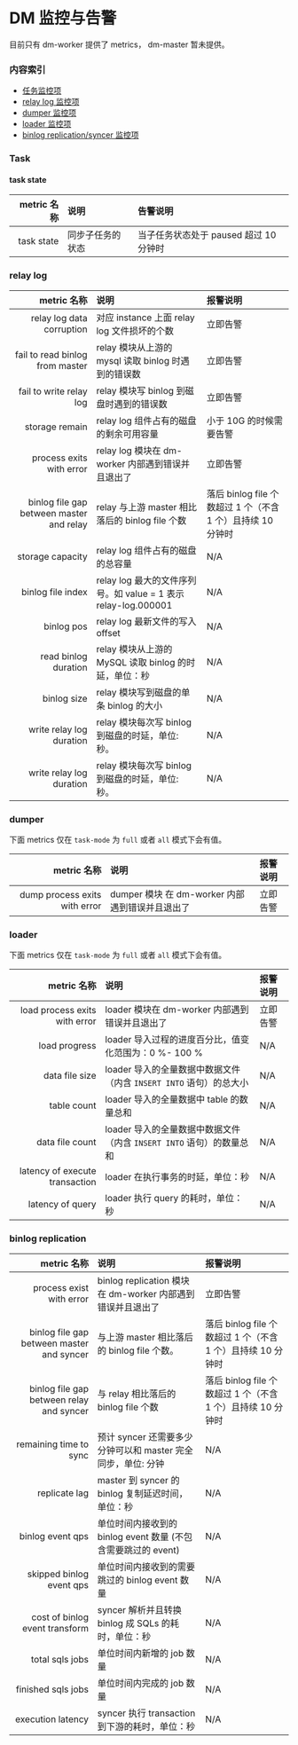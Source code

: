 DM 监控与告警
===

目前只有 dm-worker 提供了 metrics， dm-master 暂未提供。

### 内容索引
- [任务监控项](#Task)
- [relay log 监控项](#relay-log)
- [dumper 监控项](#dumper)
- [loader 监控项](#loader)
- [binlog replication/syncer 监控项](#binlog-replication)


### Task

#### task state

| metric 名称 | 说明 | 告警说明 |
|----:|:------------|:----|
| task state | 同步子任务的状态 | 当子任务状态处于 paused 超过 10 分钟时|


### relay log

| metric 名称 | 说明 | 报警说明 |
|----:|:------------|:----|
| relay log data corruption | 对应 instance 上面 relay log 文件损坏的个数 | 立即告警 |
| fail to read binlog from master | relay 模块从上游的 mysql 读取 binlog 时遇到的错误数 | 立即告警 |
| fail to write relay log | relay 模块写 binlog 到磁盘时遇到的错误数 | 立即告警 |
| storage remain | relay log 组件占有的磁盘的剩余可用容量  | 小于 10G 的时候需要告警 |
| process exits with error | relay log 模块在 dm-worker 内部遇到错误并且退出了  | 立即告警 |
| binlog file gap between master and relay | relay 与上游 master 相比落后的 binlog file 个数 | 落后 binlog file 个数超过 1 个（不含 1 个）且持续 10 分钟时 |
| storage capacity | relay log 组件占有的磁盘的总容量  | N/A |
| binlog file index | relay log 最大的文件序列号。如 value = 1 表示 relay-log.000001 | N/A |
| binlog pos | relay log 最新文件的写入 offset  | N/A |
| read binlog duration | relay 模块从上游的 MySQL 读取 binlog 的时延，单位：秒 |  N/A |
| binlog size | relay 模块写到磁盘的单条 binlog 的大小 | N/A |
| write relay log duration | relay 模块每次写 binlog 到磁盘的时延，单位: 秒。| N/A |
| write relay log duration | relay 模块每次写 binlog 到磁盘的时延，单位: 秒。| N/A |



### dumper

下面 metrics 仅在 `task-mode` 为 `full` 或者 `all` 模式下会有值。

| metric 名称 | 说明 | 报警说明 |
|----:|:------------|:----|
| dump process exits with error | dumper 模块 在 dm-worker 内部遇到错误并且退出了 | 立即告警 |


### loader

下面 metrics 仅在 `task-mode` 为 `full` 或者 `all` 模式下会有值。

| metric 名称 | 说明 | 报警说明 |
|----:|:------------|:----|
| load process exits with error | loader 模块在 dm-worker 内部遇到错误并且退出了  | 立即告警 |
| load progress | loader 导入过程的进度百分比，值变化范围为：0 %- 100 %  | N/A |
| data file size | loader 导入的全量数据中数据文件（内含 `INSERT INTO` 语句）的总大小 | N/A |
| table count | loader 导入的全量数据中 table 的数量总和  | N/A |
| data file count | loader 导入的全量数据中数据文件（内含 `INSERT INTO` 语句）的数量总和| N/A |
| latency of execute transaction | loader 在执行事务的时延，单位：秒 | N/A |
|  latency of query | loader 执行 query 的耗时，单位：秒 | N/A |

### binlog replication

| metric 名称 | 说明  | 报警说明 |
|----:|:------------|:----|
| process exist with error | binlog replication 模块 在 dm-worker 内部遇到错误并且退出了 | 立即告警 |
| binlog file gap between master and syncer | 与上游 master 相比落后的 binlog file 个数。| 落后 binlog file 个数超过 1 个（不含 1 个）且持续 10 分钟时 |
| binlog file gap between relay and syncer | 与 relay 相比落后的 binlog file 个数 | 落后 binlog file 个数超过 1 个（不含 1 个）且持续 10 分钟时 |
| remaining time to sync | 预计 syncer 还需要多少分钟可以和 master 完全同步，单位: 分钟 | N/A |
| replicate lag | master 到 syncer 的 binlog 复制延迟时间，单位：秒 | N/A |
| binlog event qps | 单位时间内接收到的 binlog event 数量 (不包含需要跳过的 event) | N/A |
| skipped binlog event qps  | 单位时间内接收到的需要跳过的 binlog event 数量  | N/A |
| cost of binlog event transform | syncer 解析并且转换 binlog 成 SQLs 的耗时，单位：秒 | N/A |
| total sqls jobs | 单位时间内新增的 job 数量 | N/A |
| finished sqls jobs | 单位时间内完成的 job 数量 | N/A |
| execution latency | syncer 执行 transaction 到下游的耗时，单位：秒 | N/A |
